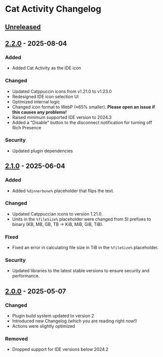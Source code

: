 <!-- Keep a Changelog guide -> https://keepachangelog.com -->

# Cat Activity Changelog

## [Unreleased]

## [2.2.0] - 2025-08-04

### Added

- Added Cat Activity as the IDE icon

### Changed

- Updated Catppuccin icons from v1.21.0 to v1.23.0
- Redesigned IDE icon selection UI
- Optimized internal logic
- Changed icon format to WebP (≈65% smaller). **Please open an issue if this causes any problems!**
- Raised minimum supported IDE version to 2024.3
- Added a "Disable" button to the disconnect notification for turning off Rich Presence

### Security

- Updated plugin dependencies

## [2.1.0] - 2025-06-04

### Added

- Added `%dinnerbone%` placeholder that flips the text.

### Changed

- Updated Catppuccian icons to version 1.21.0.
- Units in the `%fileSize%` placeholder were changed from SI prefixes to binary (KB, MB, GB, TB → KiB, MiB, GiB, TiB).

### Fixed

- Fixed an error in calculating file size in TiB in the `%fileSize%` placeholder.

### Security

- Updated libraries to the latest stable versions to ensure security and performance.

## [2.0.0] - 2025-05-07

### Changed

- Plugin build system updated to version 2
- Introduced new Changelog (which you are reading right now!)
- Actions were slightly optimized

### Removed

- Dropped support for IDE versions below 2024.2

[Unreleased]: https://github.com/wavy-cat/Cat-Activity/compare/v2.2.0...HEAD
[2.2.0]: https://github.com/wavy-cat/Cat-Activity/compare/v2.1.0...v2.2.0
[2.1.0]: https://github.com/wavy-cat/Cat-Activity/compare/v2.0.0...v2.1.0
[2.0.0]: https://github.com/wavy-cat/Cat-Activity/commits/v2.0.0

